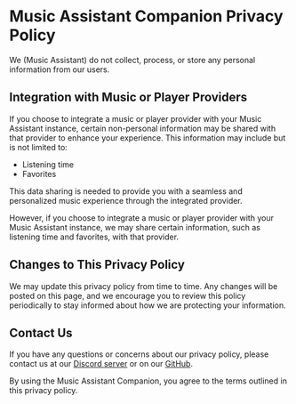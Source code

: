 # Music Assistant Companion Privacy Policy

We (Music Assistant) do not collect, process, or store any personal information from our users. 

## Integration with Music or Player Providers

If you choose to integrate a music or player provider with your Music Assistant instance, certain non-personal information may be shared with that provider to enhance your experience. This information may include but is not limited to:

- Listening time
- Favorites

This data sharing is needed to provide you with a seamless and personalized music experience through the integrated provider.

However, if you choose to integrate a music or player provider with your Music Assistant instance, we may share certain information, such as listening time and favorites, with that provider.

## Changes to This Privacy Policy

We may update this privacy policy from time to time. Any changes will be posted on this page, and we encourage you to review this policy periodically to stay informed about how we are protecting your information.

## Contact Us

If you have any questions or concerns about our privacy policy, please contact us at our [Discord server](https://discord.gg/kaVm8hGpne) or on our [GitHub](https://github.com/music-assistant).

By using the Music Assistant Companion, you agree to the terms outlined in this privacy policy.
